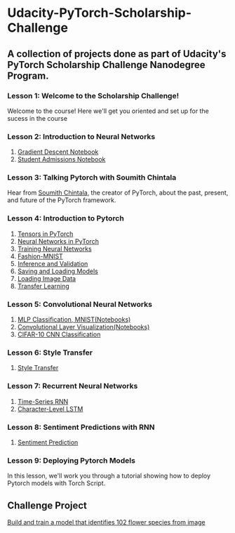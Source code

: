 # Udacity-PyTorch-Scholarship-Challenge
## A collection of projects done as part of Udacity's PyTorch Scholarship Challenge Nanodegree Program.
### Lesson 1: Welcome to the Scholarship Challenge!
Welcome to the course! Here we'll get you oriented and set up for the sucess in the course
### Lesson 2: Introduction to Neural Networks
1. [Gradient Descent Notebook](https://github.com/ucheBest/Udacity-PyTorch-Scholarship-Challenge/blob/master/L2%20intro-neural-networks/gradient-descent/GradientDescent.ipynb)
2. [Student Admissions Notebook](https://github.com/ucheBest/Udacity-PyTorch-Scholarship-Challenge/blob/master/L2%20intro-neural-networks/student-admissions/StudentAdmissions.ipynb)
### Lesson 3: Talking Pytorch with Soumith Chintala
Hear from [Soumith Chintala](https://github.com/soumith), the creator of PyTorch, about the past, present, and future of the PyTorch framework.
### Lesson 4: Introduction to Pytorch
1. [Tensors in PyTorch](https://github.com/ucheBest/Udacity-PyTorch-Scholarship-Challenge/blob/master/L4%20intro-to-pytorch/Part%201%20-%20Tensors%20in%20PyTorch.ipynb)
2. [Neural Networks in PyTorch](https://github.com/ucheBest/Udacity-PyTorch-Scholarship-Challenge/blob/master/L4%20intro-to-pytorch/Part%202%20-%20Neural%20Networks%20in%20PyTorch.ipynb)
3. [Training Neural Networks](https://github.com/ucheBest/Udacity-PyTorch-Scholarship-Challenge/blob/master/L4%20intro-to-pytorch/Part%203%20-%20Training%20Neural%20Networks.ipynb)
4. [Fashion-MNIST](https://github.com/ucheBest/Udacity-PyTorch-Scholarship-Challenge/blob/master/L4%20intro-to-pytorch/Part%204%20-%20Fashion-MNIST.ipynb)
5. [Inference and Validation](https://github.com/ucheBest/Udacity-PyTorch-Scholarship-Challenge/blob/master/L4%20intro-to-pytorch/Part%205%20-%20Inference%20and%20Validation.ipynb)
6. [Saving and Loading Models](https://github.com/ucheBest/Udacity-PyTorch-Scholarship-Challenge/blob/master/L4%20intro-to-pytorch/Part%206%20-%20Saving%20and%20Loading%20Models.ipynb)
7. [Loading Image Data](https://github.com/ucheBest/Udacity-PyTorch-Scholarship-Challenge/blob/master/L4%20intro-to-pytorch/Part%207%20-%20Loading%20Image%20Data.ipynb)
8. [Transfer Learning](https://github.com/ucheBest/Udacity-PyTorch-Scholarship-Challenge/blob/master/L4%20intro-to-pytorch/Part%208%20-%20Transfer%20Learning.ipynb)
### Lesson 5: Convolutional Neural Networks
1. [MLP Classification, MNIST(Notebooks)](https://github.com/ucheBest/Udacity-PyTorch-Scholarship-Challenge/tree/master/L5%20convolutional-neural-networks/mnist-mlp)
2. [Convolutional Layer Visualization(Notebooks)](https://github.com/ucheBest/Udacity-PyTorch-Scholarship-Challenge/tree/master/L5%20convolutional-neural-networks/conv-visualization)
3. [CIFAR-10 CNN Classification](https://github.com/ucheBest/Udacity-PyTorch-Scholarship-Challenge/tree/master/L5%20convolutional-neural-networks/mnist-mlp)
### Lesson 6: Style Transfer
1. [Style Transfer](https://github.com/ucheBest/Udacity-PyTorch-Scholarship-Challenge/blob/master/L6%20style-transfer/Style_Transfer.ipynb)
### Lesson 7: Recurrent Neural Networks
1. [Time-Series RNN](https://github.com/ucheBest/Udacity-PyTorch-Scholarship-Challenge/blob/master/L7%20recurrent-neural-networks/time-series/Simple_RNN.ipynb)
2. [Character-Level LSTM](https://github.com/ucheBest/Udacity-PyTorch-Scholarship-Challenge/blob/master/L7%20recurrent-neural-networks/char-rnn/Character_Level_RNN.ipynb)
### Lesson 8: Sentiment Predictions with RNN
1. [Sentiment Prediction](https://github.com/ucheBest/Udacity-PyTorch-Scholarship-Challenge/blob/master/L8%20sentiment-rnn/Sentiment_RNN.ipynb)
### Lesson 9: Deploying Pytorch Models
In this lesson, we'll work you through a tutorial showing how to deploy Pytorch models with Torch Script.
## Challenge Project
[Build and train a model that identifies 102 flower species from image](https://github.com/ucheBest/Udacity-PyTorch-Scholarship-Challenge/blob/master/Lab%20Challenge-Project/Image_Classifier_Project.ipynb)
